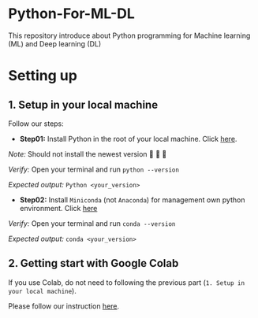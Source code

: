 # Python-For-ML-DL
This repository introduce about Python programming for Machine learning (ML) and Deep learning (DL)

# Setting up

## 1. Setup in your local machine
Follow our steps:
- **Step01:** Install Python in the root of your local machine. Click [here](https://www.python.org/downloads/).

*Note:* Should not install the newest version 🔪 🔪 🔪

*Verify:* Open your terminal and run `python --version`

*Expected output:* `Python <your_version>`

- **Step02:** Install `Miniconda` (not `Anaconda`) for management own python environment. Click [here](https://docs.conda.io/en/latest/miniconda.html)

*Verify:* Open your terminal and run `conda --version`

*Expected output:* `conda <your_version>`

## 2. Getting start with Google Colab
If you use Colab, do not need to following the previous part (`1. Setup in your local machine`). 

Please follow our instruction [here](https://github.com/DatacollectorVN/AI-For-Healthcare-Sem1-2021-2022/blob/master/1.How_to_connect_Google_Colab.ipynb).